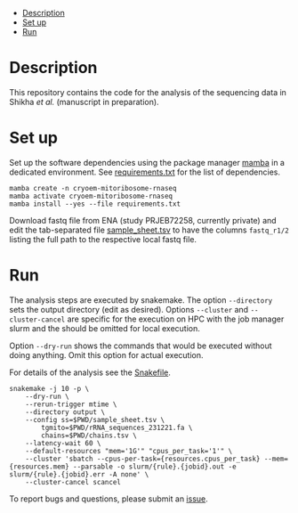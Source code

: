 <!-- vim-markdown-toc GFM -->

* [Description](#description)
* [Set up](#set-up)
* [Run](#run)

<!-- vim-markdown-toc -->

# Description

This repository contains the code for the analysis of the sequencing data in Shikha
*et al.* (manuscript in preparation). 

# Set up

Set up the software dependencies using the package manager
[mamba](https://github.com/mamba-org/mamba) in a dedicated environment. See
[requirements.txt](requirements.txt) for the list of dependencies.

```
mamba create -n cryoem-mitoribosome-rnaseq
mamba activate cryoem-mitoribosome-rnaseq
mamba install --yes --file requirements.txt
```

Download fastq file from ENA (study PRJEB72258, currently private) and edit the
tab-separated file [sample_sheet.tsv](sample_sheet.tsv) to have the columns
`fastq_r1/2` listing the full path to the respective local fastq file.

# Run

The analysis steps are executed by snakemake. The option `--directory` sets the
output directory (edit as desired). Options `--cluster` and `--cluster-cancel`
are specific for the  execution on HPC with the job manager slurm and the
should be omitted for local execution.

Option `--dry-run` shows the commands that would be executed without doing
anything. Omit this option for actual execution. 

For details of the analysis see the [Snakefile](Snakefile).

```
snakemake -j 10 -p \
    --dry-run \
    --rerun-trigger mtime \
    --directory output \
    --config ss=$PWD/sample_sheet.tsv \
        tgmito=$PWD/rRNA_sequences_231221.fa \
        chains=$PWD/chains.tsv \
    --latency-wait 60 \
    --default-resources "mem='1G'" "cpus_per_task='1'" \
    --cluster 'sbatch --cpus-per-task={resources.cpus_per_task} --mem={resources.mem} --parsable -o slurm/{rule}.{jobid}.out -e slurm/{rule}.{jobid}.err -A none' \
    --cluster-cancel scancel
```

To report bugs and questions, please submit an [issue](https://github.com/glaParaBio/cryoem-mitoribosome-rnaseq/issues).
